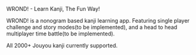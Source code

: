 WROND! - Learn Kanji, The Fun Way!

WROND! is a nonogram based kanji learning app. Featuring single player challenge and story modes(to be implemented), and a head to head multiplayer time battle(to be implemented).

All 2000+ Jouyou kanji currently supported.
